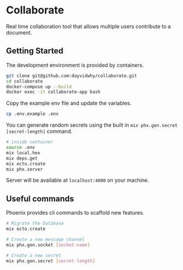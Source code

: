 # Collaborate

Real time collaboration tool that allows multiple users contribute to a document.

## Getting Started

The development environment is provided by containers.

```bash
git clone git@github.com:dayvidwhy/collaborate.git
cd collaborate
docker-compose up --build
docker exec -it collaborate-app bash
```

Copy the example env file and update the variables.

```bash
cp .env.example .env
```

You can generate random secrets using the built in `mix phx.gen.secret [secret-length]` command.

```bash
# inside container
source .env
mix local.hex
mix deps.get
mix ecto.create
mix phx.server
```

Server will be available at `localhost:4000` on your machine.

## Useful commands
Phoenix provides cli commands to scaffold new features.

```bash
# Migrate the Database
mix ecto.create

# Create a new message channel
mix phx.gen.socket [socket-name]

# Create a new secret
mix phx.gen.secret [secret-length]
```
